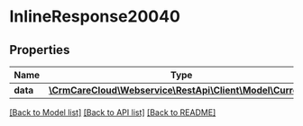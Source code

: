 # InlineResponse20040

## Properties
Name | Type | Description | Notes
------------ | ------------- | ------------- | -------------
**data** | [**\CrmCareCloud\Webservice\RestApi\Client\Model\Currency**](Currency.md) |  | [optional] 

[[Back to Model list]](../../README.md#documentation-for-models) [[Back to API list]](../../README.md#documentation-for-api-endpoints) [[Back to README]](../../README.md)

